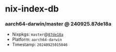 # nix-index-db
### aarch64-darwin/master @ 240925.87de18a
- Nixpkgs: `master`@[`87de18a`](https://github.com/NixOS/nixpkgs/commit/87de18a3b5ba06f03962a5570f183b5ff30c47b2)
- Platform: `aarch64-darwin`
- Timestamp: `20240925015046`

